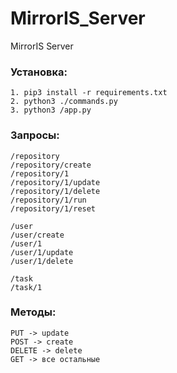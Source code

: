 # MirrorIS_Server
MirrorIS Server

### Установка:
	1. pip3 install -r requirements.txt
	2. python3 ./commands.py
	3. python3 /app.py

### Запросы:
	/repository
	/repository/create
	/repository/1
	/repository/1/update
	/repository/1/delete
	/repository/1/run
	/repository/1/reset

	/user
	/user/create
	/user/1
	/user/1/update
	/user/1/delete

	/task
	/task/1

### Методы:
	PUT -> update
	POST -> create
	DELETE -> delete
	GET -> все остальные
